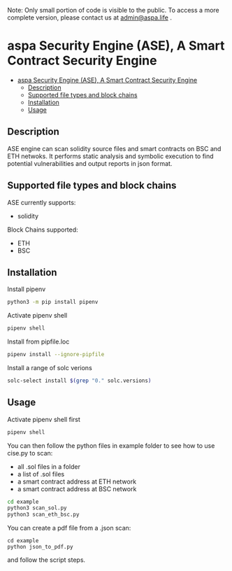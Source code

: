 Note: Only small portion of code is visible to the public. To access a more complete version, please contact us at [admin@aspa.life](admin@aspa.life) .

# aspa Security Engine (ASE), A Smart Contract Security Engine

- [aspa Security Engine (ASE), A Smart Contract Security Engine](#aspa-security-engine-ase-a-smart-contract-security-engine)
  - [Description](#description)
  - [Supported file types and block chains](#supported-file-types-and-block-chains)
  - [Installation](#installation)
  - [Usage](#usage)


## Description
ASE engine can scan solidity source files and smart contracts on BSC and ETH netwoks. It performs static analysis and symbolic execution to find potential vulnerabilities and output reports in json format. 

## Supported file types and block chains
ASE currently supports:
- solidity

Block Chains supported:
- ETH
- BSC

## Installation
Install pipenv
```bash
python3 -m pip install pipenv
```
Activate pipenv shell
```bash
pipenv shell
```
Install from pipfile.loc
```bash
pipenv install --ignore-pipfile
```
Install a range of solc verions
```bash
solc-select install $(grep "0." solc.versions)
```

## Usage
Activate pipenv shell first
```bash
pipenv shell
```
You can then follow the python files in example folder to see how to use cise.py to scan:
- all .sol files in a folder
- a list of .sol files
- a smart contract address at ETH network
- a smart contract address at BSC network
```bash
cd example
python3 scan_sol.py
python3 scan_eth_bsc.py
```

You can create a pdf file from a .json scan:
```
cd example
python json_to_pdf.py
```
and follow the script steps.
